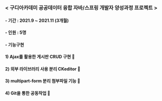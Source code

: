 ### < 구디아카데미 공공데이터 융합 자바/스프링 개발자 양성과정 프로젝트 >
#### - 기간 : 2021.9 ~ 2021.11 (3개월)
#### - 인원 : 5명
#### - 기능구현
####      1) Ajax를 활용한 게시판 CRUD 구현 🐑
####      2) 외부 라이브러리 사용 분리 CKeditor 🐑
####      3) multipart-form 분리 첨부파일 기능 🐑
####      4) Git을 통한 공동작업 🐑
